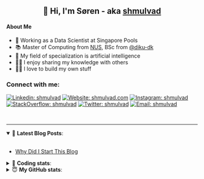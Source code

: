 <h2 align="center">
	👋 Hi, I'm Søren - aka <a href="https://shmulvad.com">shmulvad</a>
</h2>

#### About Me
- 🤖 Working as a Data Scientist at Singapore Pools
- 📚 Master of Computing from [NUS], BSc from [@diku-dk]
- 🧠 My field of specialization is artificial intelligence
- 👨‍🏫 I enjoy sharing my knowledge with others
- 👨‍💻 I love to build my own stuff

### Connect with me:

[![Linkedin: shmulvad](https://img.shields.io/badge/shmulvad-blue?style=flat&logo=Linkedin&logoColor=white)][linkedin]
[![Website: shmulvad.com](https://img.shields.io/badge/shmulvad.com-47CCCC?&style=flat&logo=Google-Chrome&logoColor=white)][website]
[![Instagram: shmulvad](https://img.shields.io/badge/-@shmulvad-purple?style=flat&logo=Instagram&logoColor=white)][instagram]
[![StackOverflow: shmulvad](https://img.shields.io/badge/shmulvad-FE7A16?style=flat&logo=stack-overflow&logoColor=white)][stackOverflow]
[![Twitter: shmulvad](https://img.shields.io/badge/@shmulvad-1ca0f1?style=flat&logo=twitter&logoColor=white)][twitter]
[![Email: shmulvad](https://img.shields.io/badge/shmulvad-D14836?style=flat&logo=gmail&logoColor=white)][mail]

<br />

---

<details open>
 <summary>📕 <b>Latest Blog Posts</b>: </summary>

<br>

<!-- BLOG-POST-LIST:START -->
- [Why Did I Start This Blog](https://shmulvad.com/blog/why-did-start-this-blog)
<!-- BLOG-POST-LIST:END -->

</details>

<!-- --- -->

<details>
 <summary>🤖 <b>Coding stats</b>: </summary>

<br>

NOTE: Doesn't track coding at work or work done in environments such as Jupyter Notebooks.

<!--START_SECTION:waka-->
![Code Time](http://img.shields.io/badge/Code%20Time-2%2C200%20hrs%2029%20mins-blue)

**I'm a Night 🦉** 

```text
🌞 Morning                430 commits         ██░░░░░░░░░░░░░░░░░░░░░░░   09.21 % 
🌆 Daytime                1212 commits        ██████░░░░░░░░░░░░░░░░░░░   25.95 % 
🌃 Evening                1910 commits        ██████████░░░░░░░░░░░░░░░   40.89 % 
🌙 Night                  1119 commits        ██████░░░░░░░░░░░░░░░░░░░   23.96 % 
```


📊 **This Week I Spent My Time On** 

```text
💬 Programming Languages: 
Python                   25 mins             █████████████░░░░░░░░░░░░   52.10 % 
Other                    18 mins             █████████░░░░░░░░░░░░░░░░   36.97 % 
YAML                     2 mins              █░░░░░░░░░░░░░░░░░░░░░░░░   04.86 % 
Bash                     1 min               █░░░░░░░░░░░░░░░░░░░░░░░░   03.85 % 
Text                     0 secs              ░░░░░░░░░░░░░░░░░░░░░░░░░   01.00 % 

🔥 Editors: 
VS Code                  31 mins             ████████████████░░░░░░░░░   63.12 % 
Zsh                      18 mins             █████████░░░░░░░░░░░░░░░░   36.88 % 

🐱‍💻 Projects: 
overvaagning-admin       41 mins             █████████████████████░░░░   84.69 % 
hit-locator              7 mins              ████░░░░░░░░░░░░░░░░░░░░░   15.31 % 
```


 Last Updated on 28/10/2023 18:40:54 UTC
<!--END_SECTION:waka-->

</details>

<!-- --- -->

<details>
 <summary>😇 <b>My GitHub stats</b>: </summary>

<br>

<img align="left" alt="shmulvad's Github Stats" src="https://github-readme-stats.vercel.app/api?username=shmulvad&show_icons=true&hide_border=true" />

</details>



[website]: https://shmulvad.com
[twitter]: https://twitter.com/shmulvad
[linkedin]: https://linkedin.com/in/shmulvad
[instagram]: https://instagram.com/shmulvad
[stackOverflow]: https://stackoverflow.com/users/9248793/shmulvad
[mail]: mailto:shmulvad@gmail.com
[@diku-dk]: https://github.com/diku-dk
[github]: https://github.com/shmulvad
[NUS]: https://www.nus.edu.sg